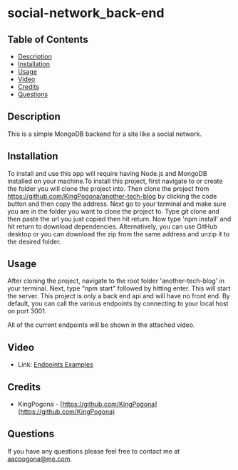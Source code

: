 # social-network_back-end

    

## Table of Contents 


* [Description](#description)
* [Installation](#installation)
* [Usage](#usage)
* [Video](#video)
* [Credits](#credits)
* [Questions](#questions)

    
    

## Description 

This is a simple MongoDB backend for a site like a social network.



## Installation

To install and use this app will require having Node.js and MongoDB installed on your machine.To install this project, first navigate to or create the folder you will clone the project into. Then clone the project from https://github.com/KingPogona/another-tech-blog by clicking the code button and then copy the address. Next go to your terminal and make sure you are in the folder you want to clone the project to. Type git clone and then paste the url you just copied then hit return. Now type 'npm install' and hit return to download dependencies. Alternatively, you can use GitHub desktop or you can download the zip from the same address and unzip it to the desired folder. 

    
## Usage 

After cloning the project, navigate to the root folder 'another-tech-blog' in your terminal. Next, type “npm start" followed by hitting enter. This will start the server. This project is only a back end api and will have no front end. By default, you can call the various endpoints by connecting to your local host on port 3001. 

All of the current endpoints will be shown in the attached video.


    
## Video

* Link: [Endpoints Examples](https://drive.google.com/file/d/12q2ycnZEW_B7nsJ-BrpVutWu2ZTCp3K4/view)
    
    
    
## Credits

* KingPogona - [https://github.com/KingPogona](https://github.com/KingPogona)
    


## Questions

If you have any questions please feel free to contact me at aacpogona@me.com.
